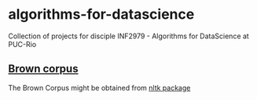 # algorithms-for-datascience
Collection of projects for disciple INF2979 - Algorithms for DataScience at PUC-Rio

## [Brown corpus](http://www.nltk.org/book/ch02.html)

The Brown Corpus might be obtained from [nltk package](http://www.nltk.org/install.html)

